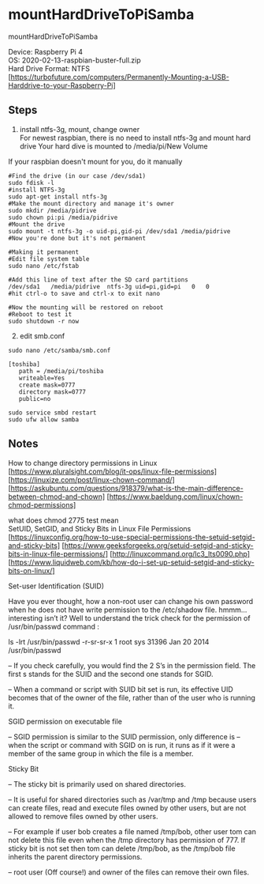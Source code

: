 # mountHardDriveToPiSamba
mountHardDriveToPiSamba

Device: Raspberry Pi 4  
OS: 2020-02-13-raspbian-buster-full.zip  
Hard Drive Format: NTFS   
[https://turbofuture.com/computers/Permanently-Mounting-a-USB-Harddrive-to-your-Raspberry-Pi] 

## Steps

1. install ntfs-3g, mount, change owner  
For newest raspbian, there is no need to install ntfs-3g and mount hard drive 
Your hard dive is mounted to /media/pi/New Volume  

If your raspbian doesn't mount for you, do it manually  
```
#Find the drive (in our case /dev/sda1)
sudo fdisk -l
#install NTFS-3g
sudo apt-get install ntfs-3g
#Make the mount directory and manage it's owner
sudo mkdir /media/pidrive
sudo chown pi:pi /media/pidrive
#Mount the drive
sudo mount -t ntfs-3g -o uid-pi,gid-pi /dev/sda1 /media/pidrive
#Now you're done but it's not permanent
 
#Making it permanent
#Edit file system table
sudo nano /etc/fstab
 
#Add this line of text after the SD card partitions
/dev/sda1   /media/pidrive  ntfs-3g uid=pi,gid=pi   0   0
#hit ctrl-o to save and ctrl-x to exit nano
 
#Now the mounting will be restored on reboot
#Reboot to test it
sudo shutdown -r now
```

2. edit smb.conf  
```
sudo nano /etc/samba/smb.conf

[toshiba]
   path = /media/pi/toshiba
   writeable=Yes
   create mask=0777
   directory mask=0777
   public=no

sudo service smbd restart
sudo ufw allow samba
```

## Notes  
How to change directory permissions in Linux  
[https://www.pluralsight.com/blog/it-ops/linux-file-permissions]  
[https://linuxize.com/post/linux-chown-command/] 
[https://askubuntu.com/questions/918379/what-is-the-main-difference-between-chmod-and-chown] 
[https://www.baeldung.com/linux/chown-chmod-permissions] 

what does chmod 2775 test mean  
SetUID, SetGID, and Sticky Bits in Linux File Permissions  
[https://linuxconfig.org/how-to-use-special-permissions-the-setuid-setgid-and-sticky-bits] 
[https://www.geeksforgeeks.org/setuid-setgid-and-sticky-bits-in-linux-file-permissions/] 
[http://linuxcommand.org/lc3_lts0090.php] 
[https://www.liquidweb.com/kb/how-do-i-set-up-setuid-setgid-and-sticky-bits-on-linux/] 

Set-user Identification (SUID)  

Have you ever thought, how a non-root user can change his own password when he does not have write permission to the /etc/shadow file. hmmm… interesting isn’t it? Well to understand the trick check for the permission of /usr/bin/passwd command :  

ls -lrt /usr/bin/passwd
-r-sr-sr-x   1 root     sys        31396 Jan 20  2014 /usr/bin/passwd

– If you check carefully, you would find the 2 S’s in the permission field. The first s stands for the SUID and the second one stands for SGID.  

– When a command or script with SUID bit set is run, its effective UID becomes that of the owner of the file, rather than of the user who is running it.  

SGID permission on executable file  

– SGID permission is similar to the SUID permission, only difference is – when the script or command with SGID on is run, it runs as if it were a member of the same group in which the file is a member.   

Sticky Bit  

– The sticky bit is primarily used on shared directories. 

– It is useful for shared directories such as /var/tmp and /tmp because users can create files, read and execute files owned by other users, but are not allowed to remove files owned by other users. 

– For example if user bob creates a file named /tmp/bob, other user tom can not delete this file even when the /tmp directory has permission of 777. If sticky bit is not set then tom can delete /tmp/bob, as the /tmp/bob file inherits the parent directory permissions. 

– root user (Off course!) and owner of the files can remove their own files. 




